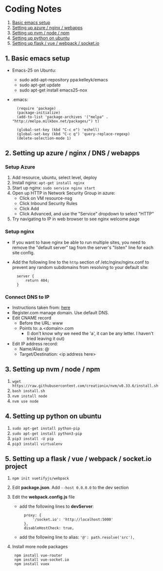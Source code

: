 # Coding Notes #

1. [Basic emacs setup](#emacs)
2. [Setting up azure / nginx / webapps](#azure)
3. [Setting up nvm / node / npm](#nvm)
4. [Setting up python on ubuntu](#python_ubuntu)
5. [Setting up flask / vue / webpack / socket.io](#flask_vue_webpack)


## <a name="emacs"></a>1. Basic emacs setup
* Emacs-25 on Ubuntu:
	* sudo add-apt-repository ppa:kelleyk/emacs
	* sudo apt-get update
	* sudo apt-get install emacs25-nox
* .emacs:

		(require 'package)
		(package-initialize)
		(add-to-list 'package-archives '("melpa" . "http://melpa.milkbox.net/packages/") t)
		
		(global-set-key (kbd "C-c e") 'eshell)
		(global-set-key (kbd "C-c q") 'query-replace-regexp)
		(delete-selection-mode 1)


## <a name="azure"></a>2. Setting up azure / nginx / DNS / webapps ##

### Setup Azure ###

1. Add resource, ubuntu, select level, deploy
1. Install nginx: `apt-get install nginx`
1. Start up nginx: `sudo service nginx start`
1. Open up HTTP in Network Security Group in azure:
   * Click on VM resource-nsg
   * Click Inbound Security Rules
   * Click Add
   * Click Advanced, and use the "Service" dropdown to select "HTTP"
1. Try navigating to IP in web browser to see nginx welcome page
    
### Setup nginx ###

* If you want to have nginx be able to run multiple sites, you need to remove the "default server" tag from the server's "listen" line for each site config.
* Add the following line to the `http` section of /etc/nginx/nginx.conf to prevent any random subdomains from resolving to your default site:

		server {
    		return 404;
    	}
    
### Connect DNS to IP ###

* Instructions taken from: [here](https://help.duda.co/hc/en-us/articles/219543667-Register-com-Domain-Set-up)
* Register.com manage domain. Use default DNS.
* Edit CNAME record
   * Before the URL: www
   * Points to: a.\<domain\>.com
       * (I don't know why we need the 'a', it can be any letter. I haven't tried leaving it out)
* Edit IP address record:
	* Name/Alias: @
	* Target/Destination: \<ip address here\>

## <a name="nvm"></a>3. Setting up nvm / node / npm ##

1. `wget https://raw.githubusercontent.com/creationix/nvm/v0.33.6/install.sh`
2. `bash install.sh`
3. `nvm install node`
4. `nvm use node`

## <a name="python_ubuntu"></a>4. Setting up python on ubuntu ##

1. `sudo apt-get install python-pip`
2. `sudo apt-get install python3-pip`
3. `pip3 install -U pip`
4. `pip3 install virtualenv`

## <a name="flask_vue_webpack"></a>5. Setting up a flask / vue / webpack / socket.io project ##

1. `npm init vuetifyjs/webpack`
2. Edit **package.json**. Add `--host 0.0.0.0` to the dev section
3. Edit the **webpack.config.js** file

	- add the following lines to **devServer**:

			proxy: {
				'/socket.io': 'http://localhost:5000'
			},
			disableHostCheck: true,
	- add the following line to alias: `'@': path.resolve('src'),`
4. Install more node packages

		npm install vue-router
		npm install vue-socket.io
		npm install vuex